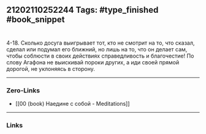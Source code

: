 21202110252244
Tags: #type_finished #book_snippet 
---
# 

 4-18. Сколько досуга выигрывает тот, кто не смотрит на то, что сказал, сделал или подумал его ближний, но лишь на то, что он делает сам, чтобы соблюсти в своих действиях справедливость и благочестие! По слову Агафона  не выискивай пороки других, а иди своей прямой дорогой, не уклоняясь в сторону. 

---
### Zero-Links
 - [[00 (book) Наедине с собой - Meditations]]
---
### Links
